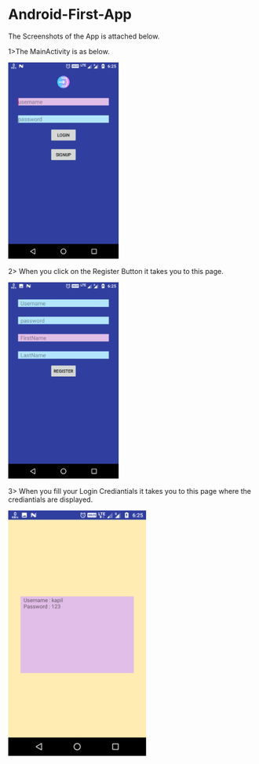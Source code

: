 # Android-First-App

The Screenshots of the App is attached below.

1>The MainActivity is as below.

<img src="Images/fa1.png" height="400">


2> When you click on the Register Button it takes you to this page.

<img src="Images/fa2.png" height="400">

3> When you fill your Login Crediantials it takes you to this page where the crediantials are displayed.

<img src="Images/fa3.png" height="500">
